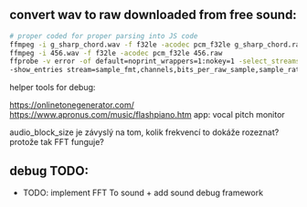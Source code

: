 

## convert wav to raw downloaded from free sound:

```sh
# proper coded for proper parsing into JS code
ffmpeg -i g_sharp_chord.wav -f f32le -acodec pcm_f32le g_sharp_chord.raw
ffmpeg -i 456.wav -f f32le -acodec pcm_f32le 456.raw
ffprobe -v error -of default=noprint_wrappers=1:nokey=1 -select_streams a:0 \
-show_entries stream=sample_fmt,channels,bits_per_raw_sample,sample_rate 456.raw
```


helper tools for debug:

https://onlinetonegenerator.com/
https://www.apronus.com/music/flashpiano.htm
app: vocal pitch monitor


audio_block_size je závyslý na tom, kolik frekvencí to dokáže rozeznat? protože tak FFT funguje?

## debug TODO:
- TODO: implement FFT To sound + add sound debug framework

